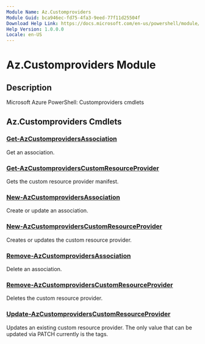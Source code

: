 ```yaml
---
Module Name: Az.Customproviders
Module Guid: bca946ec-fd75-4fa3-9eed-77f11d25504f
Download Help Link: https://docs.microsoft.com/en-us/powershell/module/az.customproviders
Help Version: 1.0.0.0
Locale: en-US
---
```


# Az.Customproviders Module
## Description
Microsoft Azure PowerShell: Customproviders cmdlets

## Az.Customproviders Cmdlets
### [Get-AzCustomprovidersAssociation](Get-AzCustomprovidersAssociation.md)
Get an association.

### [Get-AzCustomprovidersCustomResourceProvider](Get-AzCustomprovidersCustomResourceProvider.md)
Gets the custom resource provider manifest.

### [New-AzCustomprovidersAssociation](New-AzCustomprovidersAssociation.md)
Create or update an association.

### [New-AzCustomprovidersCustomResourceProvider](New-AzCustomprovidersCustomResourceProvider.md)
Creates or updates the custom resource provider.

### [Remove-AzCustomprovidersAssociation](Remove-AzCustomprovidersAssociation.md)
Delete an association.

### [Remove-AzCustomprovidersCustomResourceProvider](Remove-AzCustomprovidersCustomResourceProvider.md)
Deletes the custom resource provider.

### [Update-AzCustomprovidersCustomResourceProvider](Update-AzCustomprovidersCustomResourceProvider.md)
Updates an existing custom resource provider.
The only value that can be updated via PATCH currently is the tags.

